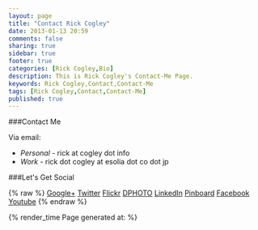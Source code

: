 ```yaml
---
layout: page
title: "Contact Rick Cogley"
date: 2013-01-13 20:59
comments: false
sharing: true
sidebar: true
footer: true
categories: [Rick Cogley,Bio]
description: This is Rick Cogley's Contact-Me Page.
keywords: Rick Cogley,Contact,Contact-Me
tags: [Rick Cogley,Contact,Contact-Me]
published: true
---
```


###Contact Me

Via email: 

* _Personal_ - rick at cogley dot info
* _Work_ - rick dot cogley at esolia dot co dot jp

###Let's Get Social  

{% raw %}
<a class="btn btn-danger" href="https://plus.google.com/u/0/107046878530748803729/posts" target="_blank"><i class="icon-google-plus icon-large"></i> Google+</a>
<a class="btn btn-success" href="http://twitter.com/rickcogley" target="_blank"><i class="icon-twitter icon-large"></i> Twitter</a>
<a class="btn btn-inverse" href="http://www.flickr.com/photos/rickcogley/" target="_blank"><i class="icon-camera-retro icon-large"></i> Flickr</a>
<a class="btn btn-warning" href="http://rickcogley.dphoto.com" target="_blank"><i class="icon-th icon-large"></i> DPHOTO</a>
<a class="btn btn-info" href="http://www.linkedin.com/in/rickcogley" target="_blank"><i class="icon-linkedin-sign icon-large"></i> LinkedIn</a>
<a class="btn" href="https://pinboard.in/u:rickcogley" target="_blank"><i class="icon-pushpin icon-large"></i> Pinboard</a>
<a class="btn btn-primary" href="https://www.facebook.com/rickcogley" target="_blank"><i class="icon-facebook-sign icon-large"></i> Facebook</a>
<a class="btn btn-warning" href="http://www.youtube.com/user/rickcogley" target="_blank"><i class="icon-facetime-video icon-large"></i> Youtube</a>
{% endraw %}

{% render_time Page generated at: %}